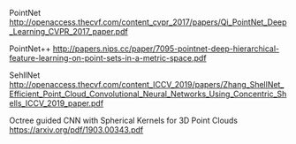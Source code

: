 PointNet
http://openaccess.thecvf.com/content_cvpr_2017/papers/Qi_PointNet_Deep_Learning_CVPR_2017_paper.pdf

PointNet++
http://papers.nips.cc/paper/7095-pointnet-deep-hierarchical-feature-learning-on-point-sets-in-a-metric-space.pdf

SehllNet
http://openaccess.thecvf.com/content_ICCV_2019/papers/Zhang_ShellNet_Efficient_Point_Cloud_Convolutional_Neural_Networks_Using_Concentric_Shells_ICCV_2019_paper.pdf

Octree guided CNN with Spherical Kernels for 3D Point Clouds
https://arxiv.org/pdf/1903.00343.pdf